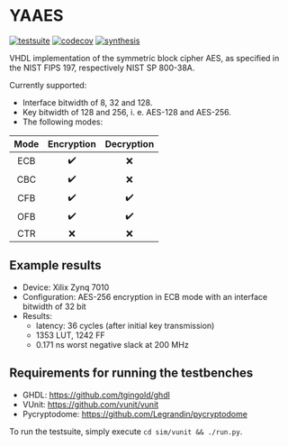 # YAAES

[![testsuite](https://github.com/marph91/yaaes/workflows/testsuite/badge.svg)](https://github.com/marph91/yaaes/actions?query=workflow%3Atestsuite)
[![codecov](https://codecov.io/gh/marph91/yaaes/branch/master/graph/badge.svg)](https://codecov.io/gh/marph91/yaaes)
[![synthesis](https://github.com/marph91/yaaes/workflows/synthesis/badge.svg)](https://github.com/marph91/yaaes/actions?query=workflow%3Asynthesis)

VHDL implementation of the symmetric block cipher AES, as specified in the NIST FIPS 197, respectively NIST SP 800-38A.

Currently supported:

- Interface bitwidth of 8, 32 and 128.
- Key bitwidth of 128 and 256, i. e. AES-128 and AES-256.
- The following modes:

| Mode | Encryption | Decryption |
| :---: | :---: | :---: |
| ECB | :heavy_check_mark: | :x: |
| CBC | :heavy_check_mark: | :x: |
| CFB | :heavy_check_mark: | :heavy_check_mark: |
| OFB | :heavy_check_mark: | :heavy_check_mark: |
| CTR | :x: | :x: |

## Example results

- Device: Xilix Zynq 7010
- Configuration: AES-256 encryption in ECB mode with an interface bitwidth of 32 bit
- Results:
  - latency: 36 cycles (after initial key transmission)
  - 1353 LUT, 1242 FF
  - 0.171 ns worst negative slack at 200 MHz

## Requirements for running the testbenches

- GHDL: <https://github.com/tgingold/ghdl>
- VUnit: <https://github.com/vunit/vunit>
- Pycryptodome: <https://github.com/Legrandin/pycryptodome>

To run the testsuite, simply execute `cd sim/vunit && ./run.py`.
